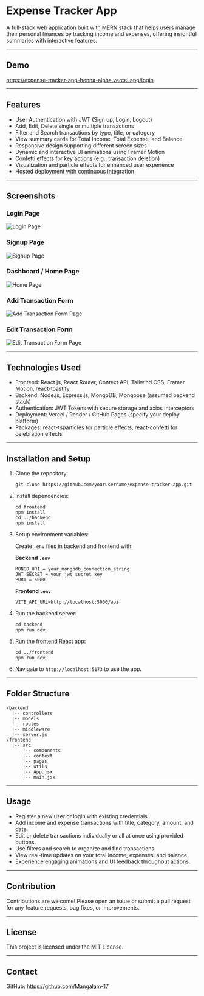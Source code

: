 # Expense Tracker App

A full-stack web application built with MERN stack that helps users manage their personal finances by tracking income and expenses, offering insightful summaries with interactive features.

---

## Demo
https://expense-tracker-app-henna-alpha.vercel.app/login

---

## Features

- User Authentication with JWT (Sign up, Login, Logout)
- Add, Edit, Delete single or multiple transactions
- Filter and Search transactions by type, title, or category
- View summary cards for Total Income, Total Expense, and Balance
- Responsive design supporting different screen sizes
- Dynamic and interactive UI animations using Framer Motion
- Confetti effects for key actions (e.g., transaction deletion)
- Visualization and particle effects for enhanced user experience
- Hosted deployment with continuous integration

---

## Screenshots

### Login Page

![Login Page](https://github.com/Mangalam-17/Expense-Tracker-App/blob/fbf11b631339e4b3e99bfcf74ceb134b3664e773/Screenshots/LoginPage.png)

### Signup Page

![Signup Page](https://github.com/Mangalam-17/Expense-Tracker-App/blob/fbf11b631339e4b3e99bfcf74ceb134b3664e773/Screenshots/SingupPage.png)

### Dashboard / Home Page

![Home Page](https://github.com/Mangalam-17/Expense-Tracker-App/blob/fbf11b631339e4b3e99bfcf74ceb134b3664e773/Screenshots/HomePage.png)

### Add Transaction Form

![Add Transaction Form Page](https://github.com/Mangalam-17/Expense-Tracker-App/blob/fbf11b631339e4b3e99bfcf74ceb134b3664e773/Screenshots/AddTransaction.png)

### Edit Transaction Form

![Edit Transaction Form Page](https://github.com/Mangalam-17/Expense-Tracker-App/blob/fbf11b631339e4b3e99bfcf74ceb134b3664e773/Screenshots/EditTransaction.png)

---

## Technologies Used

- Frontend: React.js, React Router, Context API, Tailwind CSS, Framer Motion, react-toastify
- Backend: Node.js, Express.js, MongoDB, Mongoose (assumed backend stack)
- Authentication: JWT Tokens with secure storage and axios interceptors
- Deployment: Vercel / Render / GitHub Pages (specify your deploy platform)
- Packages: react-tsparticles for particle effects, react-confetti for celebration effects

---

## Installation and Setup

1. Clone the repository:

   ```
   git clone https://github.com/yourusername/expense-tracker-app.git
   ```

2. Install dependencies:

   ```
   cd frontend
   npm install
   cd ../backend
   npm install
   ```

3. Setup environment variables:

   Create `.env` files in backend and frontend with:

   **Backend `.env`**

   ```
   MONGO_URI = your_mongodb_connection_string
   JWT_SECRET = your_jwt_secret_key
   PORT = 5000
   ```

   **Frontend `.env`**

   ```
   VITE_API_URL=http://localhost:5000/api
   ```

4. Run the backend server:

   ```
   cd backend
   npm run dev
   ```

5. Run the frontend React app:

   ```
   cd ../frontend
   npm run dev
   ```

6. Navigate to `http://localhost:5173` to use the app.

---

## Folder Structure

```
/backend
  |-- controllers
  |-- models
  |-- routes
  |-- middleware
  |-- server.js
/frontend
  |-- src
      |-- components
      |-- context
      |-- pages
      |-- utils
      |-- App.jsx
      |-- main.jsx
```

---

## Usage

- Register a new user or login with existing credentials.
- Add income and expense transactions with title, category, amount, and date.
- Edit or delete transactions individually or all at once using provided buttons.
- Use filters and search to organize and find transactions.
- View real-time updates on your total income, expenses, and balance.
- Experience engaging animations and UI feedback throughout actions.

---

## Contribution

Contributions are welcome! Please open an issue or submit a pull request for any feature requests, bug fixes, or improvements.

---

## License

This project is licensed under the MIT License.

---

## Contact

GitHub: https://github.com/Mangalam-17
